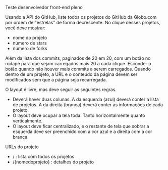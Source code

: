 Teste desenvolvedor front-end pleno

Usando a API do GitHub, liste todos os projetos do GitHub da Globo.com por ordem de "estrelas" de forma decrescente. No clique desses projetos, você deve mostrar:
- nome do projeto
- número de stars
- número de forks

Além da lista dos commits, paginados de 20 em 20, com um botão no rodapé para que sejam carregados mais 20 a cada clique. Esconder o botão quando não houver mais commits a serem carregados.
Quando dentro de um projeto, a URL e o conteúdo da página devem ser modificados sem que a página seja recarregada.

O layout é livre, mas deve seguir as seguintes regras.

- Deverá haver duas colunas. A da esquerda (azul) deverá conter a lista de projetos. A da direita (branca) deverá conter as informações de cada projeto.
- O layout deve ocupar a tela toda. Tanto horizontalmente quanto verticalmente.
- O layout deve ficar centralizado, e o restante de tela que sobrar a esquerda deve ser preenchido com a cor azul e a direita com a cor branca.

URLs do projeto
- / : lista com todos os projetos
- /{nomedoprojeto} : detalhes do projeto
